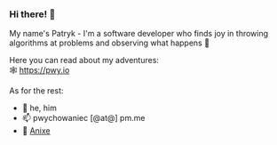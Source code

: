 ### Hi there! 👋

My name's Patryk - I'm a software developer who finds joy in throwing algorithms at problems and observing what happens 🙂

Here you can read about my adventures:    
🕸️ https://pwy.io

As for the rest:

- 🧍 he, him
- 📫 pwychowaniec [@at@] pm.me
- 🏢 [Anixe](https://anixe.pl/)
